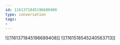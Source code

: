 ```yaml
---
id: 1161371845196689408
type: conversation
tags:
- 
---
```

![[1161371845196689408]]
![[1161518545240563713]]

